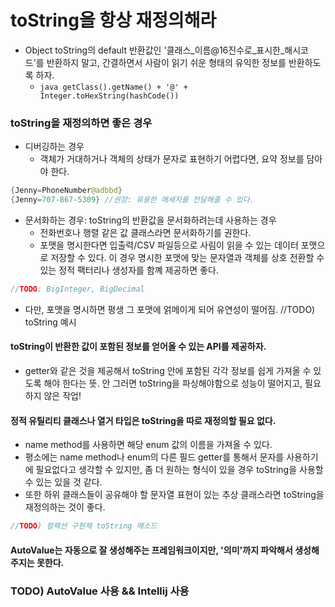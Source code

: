 # toString을 항상 재정의해라

- Object toString의 default 반환값인 '클래스_이름@16진수로_표시한_해시코드'를 반환하지 말고, 간결하면서 사람이 읽기 쉬운 형태의 유익한 정보를 반환하도록 하자.
  * ```java getClass().getName() + '@' + Integer.toHexString(hashCode()) ```

### toString을 재정의하면 좋은 경우
- 디버깅하는 경우
  * 객체가 거대하거나 객체의 상태가 문자로 표현하기 어렵다면, 요약 정보를 담아야 한다.
```java
{Jenny=PhoneNumber@adbbd}
{Jenny=707-867-5309} //권장: 유용한 메세지를 전달해줄 수 있다.
```
- 문서화하는 경우: toString의 반환값을 문서화하려는데 사용하는 경우
  * 전화번호나 행렬 같은 값 클래스라면 문서화하기를 권한다.
  * 포맷을 명시한다면 입출력/CSV 파일등으로 사림이 읽을 수 있는 데이터 포맷으로 저장할 수 있다. 이 경우 명시한 포맷에 맞는 문자열과 객체를 상호 전환할 수 있는 정적 팩터리나 생성자를 함꼐 제공하면 좋다.
```java
//TODO: BigInteger, BigDecimal


```
  * 다만, 포맷을 명시하면 평생 그 포맷에 얽메이게 되어 유연성이 떨어짐.
//TODO) toString 예시


#### toString이 반환한 값이 포함된 정보를 얻어올 수 있는 API를 제공하자.
- getter와 같은 것을 제공해서 toString 안에 포함된 각각 정보를 쉽게 가져올 수 있도록 해야 한다는 뜻. 안 그러면 toString을 파싱해야함으로 성능이 떨어지고, 필요하지 않은 작업!

#### 정적 유틸리티 클래스나 열거 타입은 toString을 따로 재정의할 필요 없다.
- name method를 사용하면 해당 enum 값의 이름을 가져올 수 있다.
- 평소에는 name method나 enum의 다른 필드 getter를 통해서 문자를 사용하기에 필요없다고 생각할 수 있지만, 좀 더 원하는 형식이 있을 경우 toString을 사용할 수 있는 있을 것 같다.
- 또한 하위 클래스들이 공유해야 할 문자열 표현이 있는 추상 클래스라면 toString을 재정의하는 것이 좋다.

```java
//TODO) 컬렉션 구현체 toString 메소드

```

#### AutoValue는 자동으로 잘 생성해주는 프레임워크이지만, '의미'까지 파악해서 생성해주지는 못한다.

### TODO) AutoValue 사용 && Intellij 사용



  

